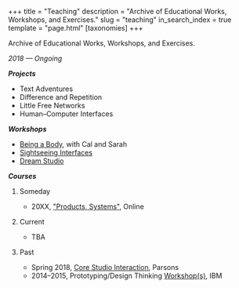 +++
title = "Teaching"
description = "Archive of Educational Works, Workshops, and Exercises."
slug = "teaching"
in_search_index = true
template = "page.html"
[taxonomies]
+++

Archive of Educational Works, Workshops, and Exercises.

_2018 — Ongoing_

**_Projects_**

- Text Adventures
- Difference and Repetition
- Little Free Networks
- Human–Computer Interfaces

**_Workshops_**

- [Being a Body](https://www.are.na/edouard-u/being-a-body-infrastructure), with Cal and Sarah
- [Sightseeing Interfaces](https://www.are.na/block/1678076)
- [Dream Studio](https://www.are.na/edouard-u/dream-studio)

**_Courses_**

1. Someday

   - 20XX, ["Products, Systems"](https://products-systems.glitch.me/), Online

2. Current

   - TBA

3. Past
   - Spring 2018, [Core Studio Interaction](https://csi-18.glitch.me/), Parsons
   - 2014–2015, Prototyping/Design Thinking [Workshop(s)](https://www.youtube.com/watch?v=WwfC11NRPfQ), IBM
